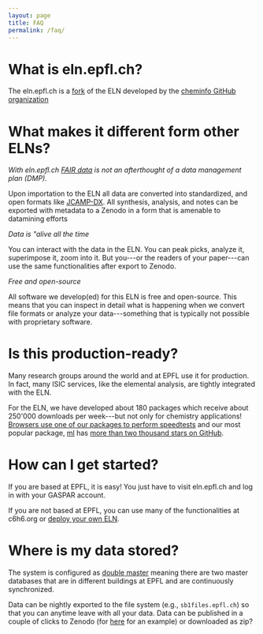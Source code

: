 ```yaml
---
layout: page
title: FAQ
permalink: /faq/
---
```


# What is eln.epfl.ch?

The eln.epfl.ch is a [fork](https://docs.github.com/en/free-pro-team@latest/github/getting-started-with-github/fork-a-repo#:~:text=A%20fork%20is%20a%20copy,without%20affecting%20the%20original%20project) of the ELN developed by the [cheminfo GitHub organization](github.com/cheminfo)

# What makes it different form other ELNs?

_With eln.epfl.ch [FAIR data](https://www.go-fair.org/fair-principles/) is not an afterthought of a data management plan (DMP)._

Upon importation to the ELN all data are converted into standardized, and open formats like [JCAMP-DX](http://jcamp-dx.org/). All synthesis, analysis, and notes can be exported with metadata to a Zenodo in a form that is amenable to datamining efforts

_Data is "alive all the time_

You can interact with the data in the ELN. You can peak picks, analyze it, superimpose it, zoom into it. But you---or the readers of your paper---can use the same functionalities after export to Zenodo.

_Free and open-source_

All software we develop(ed) for this ELN is free and open-source. This means that you can inspect in detail what is happening when we convert file formats or analyze your data---something that is typically not possible with proprietary software.

# Is this production-ready?

Many research groups around the world and at EPFL use it for production. In fact, many ISIC services, like the elemental analysis, are tightly integrated with the ELN.

For the ELN, we have developed about 180 packages which receive about 250'000 downloads per week---but not only for chemistry applications! [Browsers use one of our packages to perform speedtests](https://webkit.org/blog/7536/jsc-loves-es6/) and our most popular package, [ml](https://github.com/mljs/ml) has [more than two thousand stars on GitHub](https://github.com/mljs/ml/stargazers).

# How can I get started?

If you are based at EPFL, it is easy! You just have to visit eln.epfl.ch and log in with your GASPAR account.

If you are not based at EPFL, you can use many of the functionalities at c6h6.org or [deploy your own ELN](https://github.com/cheminfo/roc-eln-docker).

# Where is my data stored?

The system is configured as [double master](https://en.wikipedia.org/wiki/Multi-master_replication) meaning there are two master databases that are in different buildings at EPFL and are continuously synchronized.

Data can be nightly exported to the file system (e.g., `sb1files.epfl.ch`) so that you can anytime leave with all your data. Data can be published in a couple of clicks to Zenodo (for [here](https://zenodo.org/record/4044212) for an example) or downloaded as zip?
